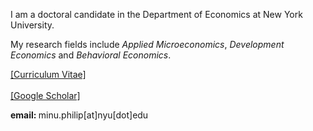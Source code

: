
I am a doctoral candidate in the Department of Economics at New York University. 

My research fields include *Applied Microeconomics*, *Development Economics* and *Behavioral Economics*. 
<!-- My broad research interests are in studying health and socio-economic choices/outcomes of individuals in developing countries, as well as the role of norms, identities, political economy or psychology in shaping them. -->


<a href="Files/CV_PhilipMinu.pdf">[Curriculum Vitae]</a>
<br>
<br><a href="https://scholar.google.com/citations?user=yqwUdjkAAAAJ&hl=en">[Google Scholar]</a>
<br>
<p> <b> email: </b> minu.philip[at]nyu[dot]edu </p>






